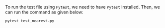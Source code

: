 To run the test file using `Pytest`, we need to have `Pytest` installed. Then, we can run the command as given below:

`pytest test_nearest.py`
